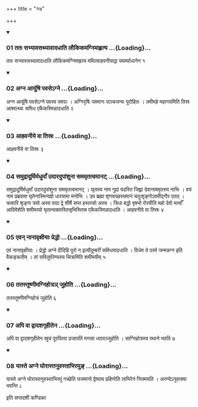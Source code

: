 +++
title = "१७"

+++

<div class="js_include" includetitle="true" newlevelforh1="3" unfilled="" url="/vedAH_yajuH/taittirIyam/sUtram/ApastambaH/shrautam/vishvAsa-prastutiH/05/17/01_tataH_sabhyAvasathyAvAdadhAti_laukikamagnimAhRtya.md">
<details open><summary><h3>01 ततः सभ्यावसथ्यावादधाति लौकिकमग्निमाहृत्य ...{Loading}...</h3></summary>

ततः सभ्यावसथ्यावादधाति लौकिकमग्निमाहृत्य मथित्वाहवनीयाद्वा यथर्ष्याधानेन १
</details>
</div>


<div class="js_include" includetitle="true" newlevelforh1="3" unfilled="" url="/vedAH_yajuH/taittirIyam/sUtram/ApastambaH/shrautam/vishvAsa-prastutiH/05/17/02_agna_AyUMShi_pavase-gne.md">
<details open><summary><h3>02 अग्न आयूंषि पवसेऽग्ने ...{Loading}...</h3></summary>

अग्न आयूंषि पवसेऽग्ने पवस्व स्वपाः । अग्निरृषिः पवमानः पाञ्चजन्यः पुरोहितः । तमीमहे महागयमिति तिस्र आश्वत्थ्यः समिध एकैकस्मिन्नादधाति २
</details>
</div>


<div class="js_include" includetitle="true" newlevelforh1="3" unfilled="" url="/vedAH_yajuH/taittirIyam/sUtram/ApastambaH/shrautam/vishvAsa-prastutiH/05/17/03_AhavanIye_vA_tisraH.md">
<details open><summary><h3>03 आहवनीये वा तिस्रः ...{Loading}...</h3></summary>

आहवनीये वा तिस्रः ३
</details>
</div>


<div class="js_include" includetitle="true" newlevelforh1="3" unfilled="" url="/vedAH_yajuH/taittirIyam/sUtram/ApastambaH/shrautam/vishvAsa-prastutiH/05/17/04_samudrAdUrmirmadhumA.N_udAradupAMshunA_samamRtatvamAnaT.md">
<details open><summary><h3>04 समुद्रादूर्मिर्मधुमाँ उदारदुपांशुना सममृतत्वमानट् ...{Loading}...</h3></summary>

समुद्रादूर्मिर्मधुमाँ उदारदुपांशुना सममृतत्वमानट् । घृतस्य नाम गुह्यं यदस्ति जिह्वा देवानाममृतस्य नाभिः । वयं नाम प्रब्रवामा घृतेनास्मिन्यज्ञे धारयामा मनोभिः । उप ब्रह्मा शृणवच्छस्यमानं चतुःशृङ्गोऽवमीद्गौर एतत् । चत्वारि शृङ्गा त्रयो अस्य पादा द्वे शीर्षे सप्त हस्तासो अस्य । त्रिधा बद्धो वृषभो रोरवीति महो देवो मर्त्याँ आविवेशेति शमीमय्यो घृतान्वक्तास्तिसृभिस्तिस्र एकैकस्मिन्नादधाति । आहवनीये वा तिस्रः ४
</details>
</div>


<div class="js_include" includetitle="true" newlevelforh1="3" unfilled="" url="/vedAH_yajuH/taittirIyam/sUtram/ApastambaH/shrautam/vishvAsa-prastutiH/05/17/05_evan_nAnAvRxIyAH_preddho.md">
<details open><summary><h3>05 एवन् नानावृक्षीयाः प्रेद्धो ...{Loading}...</h3></summary>

एवं नानावृक्षीयाः । प्रेद्धो अग्ने दीदिहि पुरो न इत्यौदुम्बरीं समिधमादधाति । विधेम ते परमे जन्मन्नग्न इति वैकङ्कतीम् । तां सवितुर्वरेण्यस्य चित्रामिति शमीमयीम् ५
</details>
</div>


<div class="js_include" includetitle="true" newlevelforh1="3" unfilled="" url="/vedAH_yajuH/taittirIyam/sUtram/ApastambaH/shrautam/vishvAsa-prastutiH/05/17/06_tatastUShNImagnihotra~n_juhoti.md">
<details open><summary><h3>06 ततस्तूष्णीमग्निहोत्रञ् जुहोति ...{Loading}...</h3></summary>

ततस्तूष्णीमग्निहोत्रं जुहोति ६
</details>
</div>


<div class="js_include" includetitle="true" newlevelforh1="3" unfilled="" url="/vedAH_yajuH/taittirIyam/sUtram/ApastambaH/shrautam/vishvAsa-prastutiH/05/17/07_api_vA_dvAdashagRhItena.md">
<details open><summary><h3>07 अपि वा द्वादशगृहीतेन ...{Loading}...</h3></summary>

अपि वा द्वादशगृहीतेन स्रुचं पूरयित्वा प्रजापतिं मनसा ध्यायञ्जुहोति । साग्निहोत्रस्य स्थाने भवति ७
</details>
</div>


<div class="js_include" includetitle="true" newlevelforh1="3" unfilled="" url="/vedAH_yajuH/taittirIyam/sUtram/ApastambaH/shrautam/vishvAsa-prastutiH/05/17/08_yAste_agne_ghorAstanuvastAbhiramu~N.md">
<details open><summary><h3>08 यास्ते अग्ने घोरास्तनुवस्ताभिरमुङ् ...{Loading}...</h3></summary>

यास्ते अग्ने घोरास्तनुवस्ताभिरमुं गच्छेति यजमानो द्वेष्याय प्रहिणोति ताभिरेनं नितमयति । अरण्येऽनुवाक्या भवन्ति ८
</details>
</div>



  
इति सप्तदशी कण्डिका 
